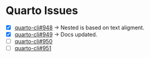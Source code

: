 # Quarto Issues

- [x] [quarto-cli#948](quarto-dev/quarto-cli#948)
  -> Nested is based on text aligment.
- [x] [quarto-cli#949](quarto-dev/quarto-cli#949)
  -> Docs updated.
- [ ] [quarto-cli#950](quarto-dev/quarto-cli#950)
- [ ] [quarto-cli#951](quarto-dev/quarto-cli#951)
